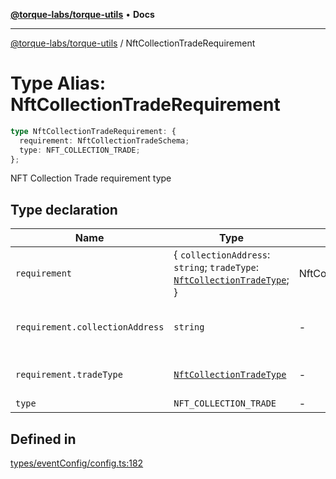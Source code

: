 [**@torque-labs/torque-utils**](../README.md) • **Docs**

***

[@torque-labs/torque-utils](../README.md) / NftCollectionTradeRequirement

# Type Alias: NftCollectionTradeRequirement

```ts
type NftCollectionTradeRequirement: {
  requirement: NftCollectionTradeSchema;
  type: NFT_COLLECTION_TRADE;
};
```

NFT Collection Trade requirement type

## Type declaration

| Name | Type | Default value | Description |
| ------ | ------ | ------ | ------ |
| `requirement` | \{ `collectionAddress`: `string`; `tradeType`: [`NftCollectionTradeType`](../enumerations/NftCollectionTradeType.md); \} | NftCollectionTradeSchema | - |
| `requirement.collectionAddress` | `string` | - | The collection address to trace |
| `requirement.tradeType` | [`NftCollectionTradeType`](../enumerations/NftCollectionTradeType.md) | - | The type of trade to perform |
| `type` | `NFT_COLLECTION_TRADE` | - | - |

## Defined in

[types/eventConfig/config.ts:182](https://github.com/torque-labs/torque-utils/blob/3bd29ca22f900f1cf2686f7f240bf82e15337207/types/eventConfig/config.ts#L182)
